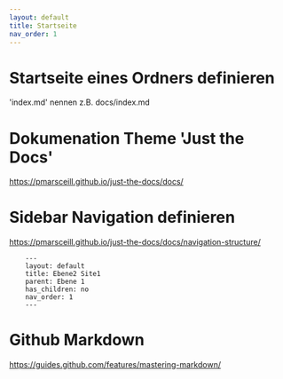 ```yaml
---
layout: default
title: Startseite
nav_order: 1
---
```



# Startseite eines Ordners definieren

'index.md' nennen z.B. docs/index.md

# Dokumenation Theme 'Just the Docs'

https://pmarsceill.github.io/just-the-docs/docs/

# Sidebar Navigation definieren

https://pmarsceill.github.io/just-the-docs/docs/navigation-structure/    

        ---
        layout: default
        title: Ebene2 Site1
        parent: Ebene 1
        has_children: no
        nav_order: 1
        ---
    
        
# Github Markdown

https://guides.github.com/features/mastering-markdown/

